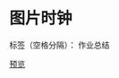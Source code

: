 ﻿# 图片时钟 

标签（空格分隔）： 作业总结

[预览][1]


  [1]: https://helloforrestworld.github.io/javascriptLab/%E5%9B%BE%E7%89%87%E6%97%B6%E9%92%9F/index.html